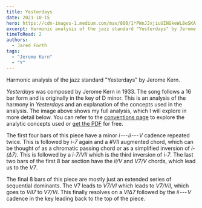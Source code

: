 ```yaml
---
title: Yesterdays
date: 2021-10-15
hero: https://cdn-images-1.medium.com/max/800/1*PWnJJxjiuUINGkeWL8eSKA.png
excerpt: Harmonic analysis of the jazz standard "Yesterdays" by Jerome Kern.
timeToRead: 2
authors:
  - Jared Forth
tags:
  - "Jerome Kern"
  - "Y"
---
```


Harmonic analysis of the jazz standard "Yesterdays" by Jerome Kern.

<!--more-->

*Yesterdays* was composed by Jerome Kern in 1933. The song follows a 16 bar form and is originally in the key of D minor. This is an analysis of the harmony in *Yesterdays* and an explanation of the concepts used in the analysis. The image above shows my full analysis, which I will explore in more detail below. You can refer to the [conventions page](https://jazztheory.co/conventions-theory/) to explore the analytic concepts used or [get the PDF](https://jaredforth.gumroad.com/l/yesterdays) for free.

The first four bars of this piece have a minor *i --- ii --- V* cadence repeated twice. This is followed by *i-7* again and a *#VII* augmented chord, which can be thought of as a chromatic passing chord or as a simplified inversion of *i-(Δ7)*. This is followed by a *i-7/VII* which is the third inversion of *i-7*. The last two bars of the first 8 bar section have the *ii/V* and *V7/V* chords, which lead us to the *V7*.

The final 8 bars of this piece are mostly just an extended series of sequential dominants. The V7 leads to *V7/VI* which leads to *V7/VII*, which goes to *VII7* to *V7/VI*. This finally resolves on a *VIΔ7* followed by the *ii --- V* cadence in the key leading back to the top of the piece.